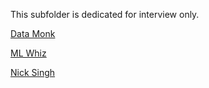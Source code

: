 This subfolder is dedicated for interview only.

[Data Monk](http://datamonk.com/)

[ML Whiz](https://mlwhiz.com/)

[Nick Singh](https://www.nicksingh.com/)

